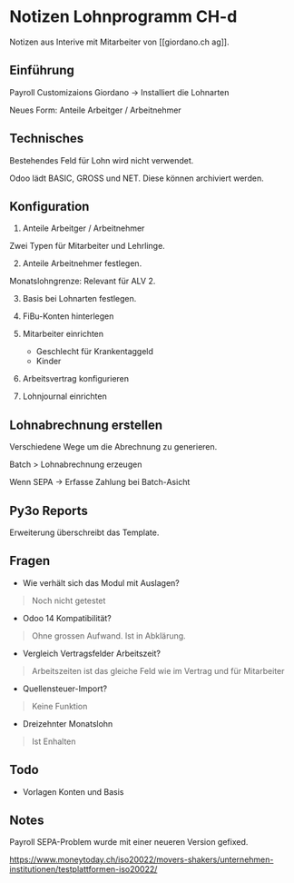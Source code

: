 # Notizen Lohnprogramm CH-d

Notizen aus Interive mit Mitarbeiter von [[giordano.ch ag]].

## Einführung

Payroll Customizaions Giordano -> Installiert die Lohnarten

Neues Form: Anteile Arbeitger / Arbeitnehmer

## Technisches

Bestehendes Feld für Lohn wird nicht verwendet.

Odoo lädt BASIC, GROSS und NET. Diese können archiviert werden.

## Konfiguration

1. Anteile Arbeitger / Arbeitnehmer

Zwei Typen für Mitarbeiter und Lehrlinge.

2. Anteile Arbeitnehmer festlegen.

Monatslohngrenze: Relevant für ALV 2.

3. Basis bei Lohnarten festlegen.
4. FiBu-Konten hinterlegen
5. Mitarbeiter einrichten
	- Geschlecht für Krankentaggeld
	- Kinder

6. Arbeitsvertrag konfigurieren
7. Lohnjournal einrichten

## Lohnabrechnung erstellen

Verschiedene Wege um die Abrechnung zu generieren.

Batch > Lohnabrechnung erzeugen

Wenn SEPA -> Erfasse Zahlung bei Batch-Asicht

## Py3o Reports

Erweiterung überschreibt das Template.

## Fragen

- Wie verhält sich das Modul mit Auslagen?

> Noch nicht getestet

- Odoo 14 Kompatibilität?

> Ohne grossen Aufwand. Ist in Abklärung.

- Vergleich Vertragsfelder Arbeitszeit?

> Arbeitszeiten ist das gleiche Feld wie im Vertrag und für Mitarbeiter

- Quellensteuer-Import?

> Keine Funktion

- Dreizehnter Monatslohn

> Ist Enhalten

## Todo

- Vorlagen Konten und Basis

## Notes

Payroll SEPA-Problem wurde mit einer neueren Version gefixed.

https://www.moneytoday.ch/iso20022/movers-shakers/unternehmen-institutionen/testplattformen-iso20022/